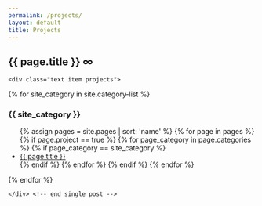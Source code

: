 ```yaml
---
permalink: /projects/
layout: default
title: Projects
---
```


<div id="body">   
	<h2>{{ page.title }} <a style="text-decoration:none" class="permalink" href="{{ page.url }}">∞</a></h2>

	<div class="text item projects">

{% for site_category in site.category-list %}
<h3>{{ site_category }}</h3>

<ul class="category {{ site_category }}">
		{% assign pages = site.pages | sort: 'name' %}
		{% for page in pages %}
			{% if page.project == true %}
				{% for page_category in page.categories %}
					{% if page_category == site_category %}
<li><a href="{{ page.url }}" {% if page.styles %}style="{{ page.styles}}"{% endif %}>{{ page.title }}</a></li>
					{% endif %}
				{% endfor %} 
			{% endif %}
		{% endfor %}
</ul>
{% endfor %}
		

	</div> <!-- end single post -->

</div>

